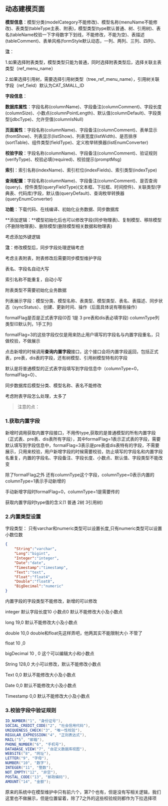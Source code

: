 ## 动态建模页面

**模型信息**：模型分类(modelCategory不能修改)、模型名称(menuName不能修改)、表类型(tableType主表、附表)，模型类型(type默认普通、树、引用树)、表名(tableName校验一下字母数字下划线，不能修改，不能为空)、表描述(tableComment)、表单风格(formStyle默认动态，一列、两列、三列、四列)、

**注**：

1.如果选择附表类型，模型类型只能为普通，同时选择附表类型后，选择关联主表类型（ref_menu_name）

2.如果选择引用树，需要选择引用树类型（tree_ref_menu_name），引用树关联字段（ref_field）默认为CAT_SMALL_ID



**字段信息**：

​	**数据库属性**：字段名称(columnName)、字段备注(columnComment)、字段长度(columnSize)、小数点(columnPointLength)、默认值(columnDefault)、字段类型(jdbcType)、允许空值(columnIsNull)

​	**页面属性**：字段名称(columnName)、字段备注(columnComment)、表单显示(fromShow)、列表显示(listShow)、列表宽度(listWidth)、是否排序(sortTable)、组件类型(fieldType)、定义枚举转换器(listEnumConverter)

​	**校验字段**：字段名称(columnName)、字段备注(columnComment)、验证规则(verifyType)、校验必填(required)、校验提示(promptMsg)

​	**索引**：索引名称(indexName)、索引栏位(indexFields)、索引类型(indexType)

​	**查询配置**：字段名称(columnName)、字段备注(columnComment)、是否查询(query)、控件类型(queryFieldType)(文本框、下拉框、时间控件)、关联类型(字典表、代码库)字段，默认值(queryDefault)、查询枚举转换器(queryEnumConverter)



**功能**：下载代码、在线编译、初始化业务数据、同步数据库

**添加逻辑：**模型初始化后也可以修改字段(同步物理表)、复制模型、移除模型(不删除物理表)、删除模型(删除模型相关数据和物理表)

考虑添加外键逻辑

**注**：修改模型后，同步字段处理逻辑考虑

考虑主表附表，附表修改后需要同步模型维护字段

表名、字段名自动大写

索引名称不能重复，自动小写

附表类型不需要初始化业务数据





列表展示字段：模型分类、模型名称、表类型、模型类型、表名、表描述、同步状态（syncStatus）、创建、更新时间、操作（后面具体说有哪些操作）



formalFlag是否是正式表字段(0否 1是 3 pre表和dis表必填字段)  columnType列类型(0默认列，1手工列)

formalFlag=3的这些字段仅仅是用来防止用户填写的字段名与内置字段重名，只做校验，不做展示

点击新增的时候调用**查询内置字段**接口，这个接口会将内置字段返回，包括正式表，pre表，dis表的字段，还有树模型、引用树模型特有的字段

默认是将普通模型的正式表字段填写到字段信息中（columnType=0，formalFlag=0）、



同步数据库后模型分类、模型名称、表名不能修改



考虑附表字段怎么处理，太多了



> 注意的点：

### 1.获取内置字段

新增时调用获取内置字段接口，不用传type,获取的是普通模型的所有内置字段（正式表、pre表、dis表所有字段），其中formalFlag=1表示正式表的字段，需要默认填写到字段信息中，formalFlag=3表示是pre表或dis表特有的字段，不需要展示，只用来校验，用户新增字段的时候需要校验，防止填写的字段名和内置字段名重复，内置的字段名、字段备注、字段长度、小数点、默认值、字段类型不能改变

除了formalFlag之外 还有columnType这个字段，columnType=0表示内置的 columnType=1表示手动新增的

手动新增字段时formalFlag=0，columnType=1是需要传的

获取内置字段时type值的含义(1 普通 2树 3引用树)



### 2.内置类型设置

字段类型： 只有varchar和numeric类型可以设置长度,只有numeric类型可以设置小数位数

```json
{
    "String":"varchar",
    "Long":"bigint",
    "Integer":"integer",
    "Date":"date",
    "Timestamp":"timestamp",
    "Text":"text",
    "Float":"float4",
    "Double":"float8",
    "BigDecimal":"numeric"
}
```

内置字段的字段类型不能修改，新增的可以修改

integer 默认字段长度10  小数点0  默认不能修改大小及小数点

long 19,0  默认不能修改大小及小数点

double 10,0  double和float先这样弄吧，他两其实不能限制大小 不管了

float 10 ,0

bigDecimal 10 , 0   这个可以编辑大小和小数点

String 128,0 大小可以修改，默认不能修改小数点

Text 0,0 默认不能修改大小及小数点

Date 0,0 默认不能修改大小及小数点

Timestamp 0,0 默认不能修改大小及小数点

###  3.校验字段中验证规则

```java
ID_NUMBER("1", "身份证号"),
SOCIAL_CREDIT_CODE("2", "社会信用代码"),
UNIQUENESS_CHECK("3", "唯一性校验"),
REGULAR_EXPRESSION("4", "正则表达式"),
MAIL("5", "邮箱"),
PHONE_NUMBER("6", "手机号"),
DATABASE_VIEW("7", "自定义数据库视图"),
WEBSITE("8", "网址"),
LETTER("9", "字母"),
NUMBER("10", "数字"),
INTEGER("11", "整数"),
NOT_EMPTY("12", "非空"),
POSTAL_CODE("13", "邮政编码"),
AMOUNT("14", "金额");
```

原来的系统中在模型维护中只有前六个，第7个也有，但是没有写相关逻辑，我们这里也不做展示，但是位置留着，除了7之外的这些校验规则都作为下拉选择项
